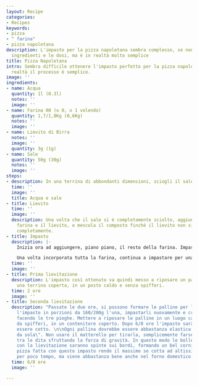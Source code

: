 ```yaml
---
layout: Recipe
categories:
- Recipes
keywords:
- pizza
- " farina"
- pizza napoletana
description: L'impasto per la pizza napoletana sembra complesso, se non conosci gli
  ingredienti e le dosi, ma è in realtà molto semplice
title: Pizza Napoletana
intro: Sembra difficile ottenere l'impasto perfetto per la pizza napoletana, ma in
  realtà il processo è semplice.
image: ''
ingredients:
- name: Acqua
  quantity: 1l (0.3l)
  notes: ''
  image: ''
- name: Farina 00 (o 0, o 1 volendo)
  quantity: 1,7/1,8Kg (0,6Kg)
  notes: ''
  image: ''
- name: Lievito di Birra
  notes: ''
  image: ''
  quantity: 3g (1g)
- name: Sale
  quantity: 50g (30g)
  notes: ''
  image: ''
steps:
- description: In una terrina di abbondanti dimensioni, sciogli il sale nell'acqua.
  time: ''
  image: ''
  title: Acqua e sale
- title: Lievito
  time: ''
  image: ''
  description: Una volta che il sale si è completamente sciolto, aggiungi il 10% della
    farina e il lievito, e mescola il composto finché il lievito non si sia sciolto
    completamente.
- title: Impasto
  description: |-
    Inizia ora ad aggiungere, piano piano, il resto della farina. Impasta finché la farina si sia assorbita completamente.

    Una volta incorporata tutta la farina, continua a impastare per una ventina di minuti. L'impasto deve essere appiccicoso e elastico, ma non deve attaccarsi alle dita. Pungendolo con un dito deve formarsi un buco che si "rigornfia" non appena rimosso il dito. Aggiusta quindi la farina finché non avrai ottenuto la consistenza desiderata.
  time: ''
  image: ''
- title: Prima lievitazione
  description: L'impasto così ottenuto va quindi messo a riposare un paio d'ore, in
    una terrina coperta, in un posto caldo e senza spifferi.
  time: 2 ore
  image: ''
- title: Seconda lievitazione
  description: "Passate le due ore, si possono formare le palline per la pizza. Dividere
    l'impasto in porzioni da 160/200g l'una, impastarli nuovamente e creare la pallina
    facendo le tre pieghe. Mettere a riposare le palline in un luogo caldo e al riparo
    da spifferi, in un contenitore coperto. Dopo 6/8 ore l'impasto sarà pronto per
    essere cotto. \n\nOgni pallina dovrebbe essere abbastanza elastica da \"tirarsi
    da sola\". Non usare il matterello per tirarla, semplicemente farsela passa re
    tra le dita sfruttando la forza di gravità. In questo modo le bolle di aria formatesi
    con la lievitazione saranno spinte sui bordi, formando un bel cornicione in cottura.\n\nLa
    pizza fatta con questo impasto rende il massimo se cotta ad altissima temperatura
    per poco tempo, ma viene abbastanza bene anche nel forno domestico."
  time: 6/8 ore
  image: ''

---
```

